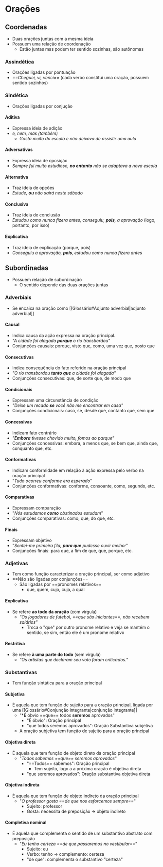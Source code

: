 # Orações
## Coordenadas
- Duas orações juntas com a mesma ideia
- Possuem uma relação de coordenação
	- Estão juntas mas podem ter sentido sozinhas, são autônomas
### Assindética
- Orações ligadas por pontuação
- *==Cheguei, vi, venci==* (cada verbo constitui uma oração, possuem sentido sozinhos)
### Sindética
- Orações ligadas por conjução
#### Aditiva
- Expressa ideia de adição
- *e, nem, mas (também)*
	- *Gosta muito da escola e não deixava de assistir uma aula*
#### Adversativas
- Expressa ideia de oposição
- *Sempre fui muito estudioso, **no entanto** não se adaptava a nova escola*
#### Alternativa
- Traz ideia de opções
- *Estude, **ou** não sairá neste sábado*
#### Conclusiva
- Traz ideia de conclusão
- *Estudou como nunca fizera antes, conseguiu, **pois**, a aprovação* (logo, portanto, por isso)
#### Explicativa
- Traz ideia de explicação (porque, pois)
- *Conseguiu a aprovação, **pois**, estudou como nunca fizera antes*
## Subordinadas
- Possuem relação de subordinação
	- O sentido depende das duas orações juntas
### Adverbiais
- Se encaixa na oração como [[Glossário#Adjunto adverbial|adjunto adverbial]]
#### Causal
- Indica causa da ação expressa na oração principal.
- *"A cidade foi alagada **porque** o rio transbordou"*
- Conjunções causais: porque, visto que, como, uma vez que, posto que
#### Consecutivas
- Indica consequência do fato referido na oração principal
- *"O rio transbordou **tanto que** a cidade foi alagada"*
- Conjunções consecutivas: que, de sorte que, de modo que
#### Condicionais
- Expressam uma circunstância de condição
- *"Deixe um recado **se** você não me encontrar em casa"*
- Conjunções condicionais: caso, se, desde que, contanto que, sem que
#### Concessivas
- Indicam fato contrário
- *"**Embora** tivesse chovido muito, fomos ao parque"*
- Conjunções concessivas: embora, a menos que, se bem que, ainda que, conquanto que, etc.
#### Conformativas
- Indicam conformidade em relação à ação expressa pelo verbo na oração principal
- "*Tudo ocorreu conforme era esperado*"
- Conjunções conformativas: conforme, consoante, como, segundo, etc.
#### Comparativas
- Expressam comparação
- "*Nós estudamos **como** obstinados estudam*"
- Conjunções comparativas: como, que, do que, etc.
#### Finais
- Expressam objetivo
- "*Sentei-me primeira fila, **para que** pudesse ouvir melhor*"
- Conjunções finais: para que, a fim de que, que, porque, etc.
### Adjetivas
- Tem como função caracterizar a oração principal, ser como adjetivo
- ==Não são ligadas por conjunções==
	- São ligadas por ==pronomes relativos==
		- que, quem, cujo, cuja, a qual
#### Explicativa
- Se refere **ao todo da oração** (com vírgula)
	- *"Os jogadores de futebol, ==que são iniciantes==, não recebem salários"*
		- Troca o "que" por outro pronome relativo e veja se mantém o sentido, se sim, então ele é um pronome relativo
#### Restritiva
- Se refere **à uma parte do todo** (sem vírgula)
	- *"Os artistas que declaram seu voto foram criticados."*
### Substantivas
- Tem função sintática para a oração principal
#### Subjetiva
- É aquela que tem função de sujeito para a oração principal, ligada por uma [[Glossário#Conjunção integrante|conjunção integrante]]
	- "***É** óbvio ==que== todos **seremos** aprovados"
		- "É óbvio": Oração principal
		- "que todos seremos aprovados": Oração Substantiva subjetiva
	- A oração subjetiva tem função de sujeito para a oração principal
#### Objetiva direta
- É aquela que tem função de objeto direto da oração principal
	- "*Todos sabemos ==que== seremos aprovados*"
		- "==Todos== sabemos": Oração principal
			- Tem sujeito, logo a a próxima oração é objetiva direta
		- "que seremos aprovados": Oração substantiva objetiva direta
#### Objetiva indireta
- É aquela que tem função de objeto indireto da oração principal
	- "*O professor gosta ==de que nos esforcemos sempre==*"
		- Sujeito: professor
		- Gosta: necessita de preposição -> objeto indireto
#### Completiva nominal
- É aquela que complementa o sentido de um substantivo abstrato com preposição
	- "*Eu tenho certeza ==de que passaremos no vestibular==*"
		- Sujeito: eu
		- Verbo: tenho -> complemento: certeza
		- "de que": complementa o substantivo "certeza"
